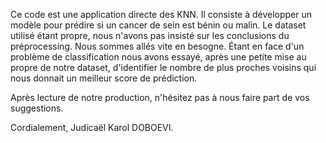 Ce code est une application directe des KNN.
Il consiste à développer un modèle pour prédire si un cancer de sein est bénin ou malin.
Le dataset utilisé étant propre, nous n'avons pas insisté sur les conclusions du préprocessing.
Nous sommes allés vite en besogne. Étant en face d'un problème de classification 
nous avons essayé, après une petite mise au propre de notre dataset, d'identifier le nombre de plus 
proches voisins qui nous donnait un meilleur score de prédiction. 


Après lecture de notre production, n'hésitez pas à nous faire part de vos suggestions. 

Cordialement, Judicaël Karol DOBOEVI.

